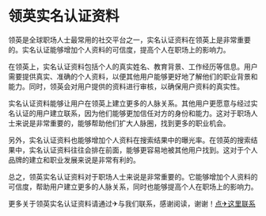 # 领英实名认证资料

领英是全球职场人士最常用的社交平台之一，实名认证资料在领英上是非常重要的。实名认证能够增加个人资料的可信度，提高个人在职场上的影响力。

在领英上，实名认证资料包括个人的真实姓名、教育背景、工作经历等信息。用户需要提供真实、准确的个人资料，以便其他用户能够更好地了解他们的职业背景和能力。同时，领英会对用户提供的资料进行审核，以确保用户资料的真实性。

实名认证资料能够让用户在领英上建立更多的人脉关系。其他用户更愿意与经过实名认证的用户建立联系，因为他们能够更加信任对方的身份和能力。这对于职场人士来说是非常重要的，能够帮助他们扩大人脉圈，找到更多的职业机会。

另外，实名认证资料也能够增加个人资料在搜索结果中的曝光率。在领英的搜索结果中，实名认证资料往往会排在前面，能够更容易地被其他用户找到。这对于个人品牌的建立和职业发展来说是非常有利的。

总之，领英实名认证资料对于职场人士来说是非常重要的。它能够增加个人资料的可信度，帮助用户建立更多的人脉关系，同时也能够提高个人在职场上的影响力。

更多关于领英实名认证资料请通过✈与我们联系，感谢阅读，谢谢！[点✈这里联系](https://abc.k02.cc)